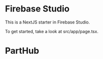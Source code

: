 # Firebase Studio

This is a NextJS starter in Firebase Studio.

To get started, take a look at src/app/page.tsx.
# PartHub
